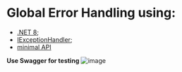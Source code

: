 # Global Error Handling using:
- [.NET 8](https://learn.microsoft.com/en-us/dotnet/core/whats-new/dotnet-8/overview);
- [IExceptionHandler](https://learn.microsoft.com/en-us/aspnet/core/fundamentals/error-handling?view=aspnetcore-8.0#iexceptionhandler);
- [minimal API](https://learn.microsoft.com/en-us/aspnet/core/tutorials/min-web-api?view=aspnetcore-8.0&tabs=visual-studio)

**Use Swagger for testing**
![image](https://github.com/user-attachments/assets/a345d431-331d-4325-af0a-966358cccf22)


